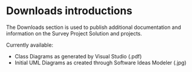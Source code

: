 
# Downloads introductions

The Downloads section is used to publish additional documentation and information on the Survey Project Solution and projects.  
  
Currently available:  
- Class Diagrams as generated by Visual Studio (.pdf)    
- Initial UML Diagrams as created through Software Ideas Modeler (.jpg)  